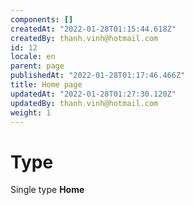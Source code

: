 ```yaml
---
components: []
createdAt: "2022-01-28T01:15:44.618Z"
createdBy: thanh.vinh@hotmail.com
id: 12
locale: en
parent: page
publishedAt: "2022-01-28T01:17:46.466Z"
title: Home page
updatedAt: "2022-01-28T01:27:30.120Z"
updatedBy: thanh.vinh@hotmail.com
weight: 1
---
```


# Type

Single type **Home**
